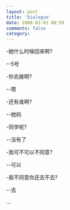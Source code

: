 ```yaml
---
layout: post
title: 'Dialogue'
date: 2008-02-03 00:59
comments: false
category: 
---
```

    

-她什么时候回来啊?

--5号

-你去接啊?

--嗯

-还有谁啊?

--她妈

-同学呢?

--没有了

-我可不可以不同意?

--可以

-我不同意你还去不去?

--去

...
